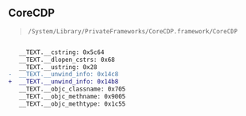 ## CoreCDP

> `/System/Library/PrivateFrameworks/CoreCDP.framework/CoreCDP`

```diff

   __TEXT.__cstring: 0x5c64
   __TEXT.__dlopen_cstrs: 0x68
   __TEXT.__ustring: 0x28
-  __TEXT.__unwind_info: 0x14c8
+  __TEXT.__unwind_info: 0x14b8
   __TEXT.__objc_classname: 0x705
   __TEXT.__objc_methname: 0x9005
   __TEXT.__objc_methtype: 0x1c55

```
